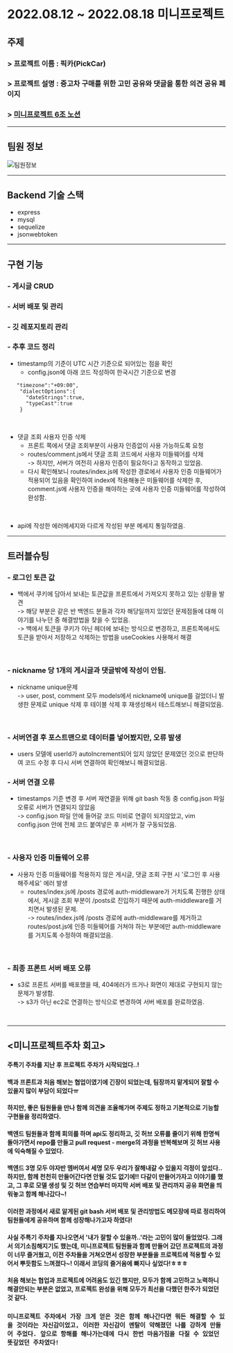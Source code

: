# 2022.08.12 ~ 2022.08.18 미니프로젝트

## 주제
### > 프로젝트 이름 : 픽카(PickCar)
### > 프로젝트 설명 : 중고차 구매를 위한 고민 공유와 댓글을 통한 의견 공유 페이지
### > [미니프로젝트 6조 노션](https://www.notion.so/6-SA-005cfb64db044e4490e5d5e71796f272)
---
## 팀원 정보
![팀원정보](https://user-images.githubusercontent.com/107025988/188275925-033a77f6-f5dd-40ec-8ba1-cdd7aee815b5.png)

---
## Backend 기술 스택
- express
- mysql
- sequelize
- jsonwebtoken
---
## 구현 기능
### - 게시글 CRUD
### - 서버 배포 및 관리
### - 깃 레포지토리 관리
### - 추후 코드 정리

   - timestamp의 기준이 UTC 시간 기준으로 되어있는 점을 확인
     - config.json에 아래 코드 작성하여 한국시간 기준으로 변경 

```
   "timezone":"+09:00",            
    "dialectOptions":{
      "dateStrings":true,            
      "typeCast":true
    }
```
<br>

   - 댓글 조회 사용자 인증 삭제
      - 프론트 쪽에서 댓글 조회부분이 사용자 인증없이 사용 가능하도록 요청
      - routes/comment.js에서 댓글 조회 코드에서 사용자 미들웨어를 삭제 <br>-> 하지만, 서버가 여전히 사용자 인증이 필요하다고 동작하고 있었음.
      - 다시 확인해보니 routes/index.js에 작성한 경로에서 사용자 인증 미들웨어가 적용되어 있음을 확인하여 index에 적용해놓은 미들웨어를 삭제한 후, comment.js에 사용자 인증을 해야하는 곳에 사용자 인증 미들웨어를 작성하여 완성함.     
<br>

   - api에 작성한 에러메세지와 다르게 작성된 부분 메세지 통일하였음.

---
## 트러블슈팅
### - 로그인 토큰 값
- 백에서 쿠키에 담아서 보내는 토큰값을 프론트에서 가져오지 못하고 있는 상황을 발견<br>
 -> 해당 부분은 같은 반 백엔드 분들과 각자 해당일까지 있었던 문제점들에 대해 이야기를 나누던 중 해결방법을 찾을 수 있었음.
<br> -> 백에서 토큰을 쿠키가 아닌 헤더에 보내는 방식으로 변경하고, 프론트쪽에서도 토큰을 받아서 저장하고 삭제하는 방법을 useCookies 사용해서 해결

<br>

### - nickname 당 1개의 게시글과 댓글밖에 작성이 안됨.
- nickname unique문제
<br>->  user, post, comment 모두 models에서 nickname에 unique를 걸었더니 발생한 문제로 unique 삭제 후 테이블 삭제 후 재생성해서 테스트해보니 해결되었음.

<br>

### - 서버연결 후 포스트맨으로 데이터를 넣어봤지만, 오류 발생
- users 모델에 userId가 autoIncrement되어 있지 않았던 문제였던 것으로 판단하여 코드 수정 후 다시 서버 연결하여 확인해보니 해결되었음.

### - 서버 연결 오류 
- timestamps 기준 변경 후 서버 재연결을 위해 git bash 작동 중 config.json 파일 오류로 서버가 연결되지 않았음<br>-> config.json 파일 안에 들어갈 코드 미비로 연결이 되지않았고, vim config.json 안에 전체 코드 붙여넣은 후 서버가 잘 구동되었음.

<br>

### - 사용자 인증 미들웨어 오류
- 사용자 인증 미들웨어를 적용하지 않은 게시글, 댓글 조회 구현 시 '로그인 후 사용해주세요' 에러 발생
  - routes/index.js에 /posts 경로에 auth-middleware가 거치도록 진행한 상태에서, 게시글 조회 부분이 /posts로 진입하기 때문에 auth-middleware를 거치면서 발생된 문제.
  <br>->  routes/index.js에 /posts 경로에 auth-middleware를 제거하고 routes/post.js에 인증 미들웨어를 거쳐야 하는 부분에만 auth-middleware를 거치도록 수정하여 해결되었음.

<br>

### - 최종 프론트 서버 배포 오류
- s3로 프론트 서버를 배포했을 때, 404에러가 뜨거나 화면이 제대로 구현되지 않는 문제가 발생함. <br>-> s3가 아닌 ec2로 연결하는 방식으로 변경하여 서버 배포를 완료하였음.

<br>

---
## <미니프로젝트주차 회고>
#### 주특기 주차를 지난 후 프로젝트 주차가 시작되었다..! 
#### 백과 프론트과 처음 해보는 협업이였기에 긴장이 되었는데, 팀장까지 맡게되어 잘할 수 있을지 많이 부담이 되었다ㅠ
#### 하지만, 좋은 팀원들을 만나 함께 의견을 조율해가며 주제도 정하고 기본적으로 기능할 구현들을 정리하였다.
#### 백엔드 팀원들과 함께 회의를 하며 api도 정리하고, 깃 허브 오류를 줄이기 위해 한명씩 돌아가면서 repo를 만들고 pull request - merge의 과정을 반복해보며 깃 허브 사용에 익숙해질 수 있었다.
#### 백엔드 3명 모두 야자반 멤버여서 세명 모두 우리가 잘해내갈 수 있을지 걱정이 앞섰다.. 하지만, 함께 천천히 만들어간다면 안될 것도 없기에!! 다같이 만들어가자고 이야기를 했고, 그 후로 모델 생성 및 깃 허브 연습부터 마지막 서버 배포 및 관리까지 공유 화면을 띄워놓고 함께 해나갔다~!
#### 이러한 과정에서 새로 알게된 git bash 서버 배포 및 관리방법도 메모장에 따로 정리하여 팀원들에게 공유하며 함께 성장해나가고자 하였다!
#### 사실 주특기 주차를 지나오면서 '내가 잘할 수 있을까..'라는 고민이 많이 들었었다. 그래서 의기소침해지기도 했는데, 미니프로젝트 팀원들과 함께 만들어 갔던 프로젝트의 과정이 너무 즐거웠고, 이전 주차들을 거쳐오면서 성장한 부분들을 프로젝트에 적용할 수 있어서 뿌듯함도 느껴졌다~! 이래서 코딩의 즐거움에 빠지나 싶었다!ㅎㅎㅎ
#### 처음 해보는 협업과 프로젝트에 어려움도 있긴 했지만, 모두가 함께 고민하고 노력하니 해결안되는 부분은 없었고, 프로젝트 완성을 위해 모두가 최선을 다했던 한주가 되었던 것 같다.
### `미니프로젝트 주차에서 가장 크게 얻은 것은 함께 해나간다면 뭐든 해결할 수 있을 것이라는 자신감이었고, 이러한 자신감이 멘탈이 약해졌던 나를 강하게 만들어 주었다. 앞으로 항해를 해나가는데에 다시 한번 마음가짐을 다질 수 있었던 뜻깊었던 주차였다!`
